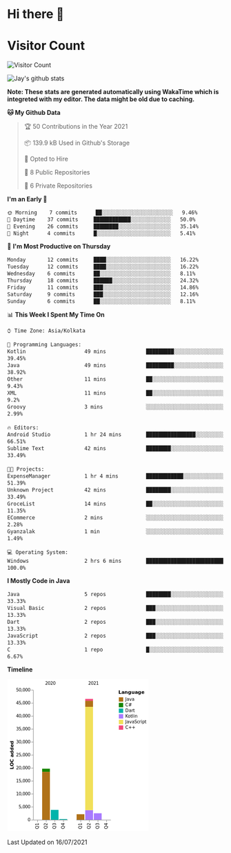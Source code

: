 # Hi there 👋 

# Visitor Count
![Visitor Count](https://profile-counter.glitch.me/jay-buddhdev/count.svg)

![Jay's github stats](https://github-readme-stats.vercel.app/api?username=jay-buddhdev&show_icons=true&theme=chartreuse-dark)

**Note: These stats are generated automatically using WakaTime which is integreted with my editor. The data might be old due to caching.**

<!--START_SECTION:waka-->
**🐱 My Github Data** 

> 🏆 50 Contributions in the Year 2021
 > 
> 📦 139.9 kB Used in Github's Storage 
 > 
> 💼 Opted to Hire
 > 
> 📜 8 Public Repositories 
 > 
> 🔑 6 Private Repositories  
 > 
**I'm an Early 🐤** 

```text
🌞 Morning    7 commits      ██░░░░░░░░░░░░░░░░░░░░░░░   9.46% 
🌆 Daytime    37 commits     ████████████░░░░░░░░░░░░░   50.0% 
🌃 Evening    26 commits     ████████░░░░░░░░░░░░░░░░░   35.14% 
🌙 Night      4 commits      █░░░░░░░░░░░░░░░░░░░░░░░░   5.41%

```
📅 **I'm Most Productive on Thursday** 

```text
Monday       12 commits     ████░░░░░░░░░░░░░░░░░░░░░   16.22% 
Tuesday      12 commits     ████░░░░░░░░░░░░░░░░░░░░░   16.22% 
Wednesday    6 commits      ██░░░░░░░░░░░░░░░░░░░░░░░   8.11% 
Thursday     18 commits     ██████░░░░░░░░░░░░░░░░░░░   24.32% 
Friday       11 commits     ███░░░░░░░░░░░░░░░░░░░░░░   14.86% 
Saturday     9 commits      ███░░░░░░░░░░░░░░░░░░░░░░   12.16% 
Sunday       6 commits      ██░░░░░░░░░░░░░░░░░░░░░░░   8.11%

```


📊 **This Week I Spent My Time On** 

```text
⌚︎ Time Zone: Asia/Kolkata

💬 Programming Languages: 
Kotlin                   49 mins             █████████░░░░░░░░░░░░░░░░   39.45% 
Java                     49 mins             █████████░░░░░░░░░░░░░░░░   38.92% 
Other                    11 mins             ██░░░░░░░░░░░░░░░░░░░░░░░   9.43% 
XML                      11 mins             ██░░░░░░░░░░░░░░░░░░░░░░░   9.2% 
Groovy                   3 mins              ░░░░░░░░░░░░░░░░░░░░░░░░░   2.99%

🔥 Editors: 
Android Studio           1 hr 24 mins        ████████████████░░░░░░░░░   66.51% 
Sublime Text             42 mins             ████████░░░░░░░░░░░░░░░░░   33.49%

🐱‍💻 Projects: 
ExpenseManager           1 hr 4 mins         ████████████░░░░░░░░░░░░░   51.39% 
Unknown Project          42 mins             ████████░░░░░░░░░░░░░░░░░   33.49% 
GroceList                14 mins             ██░░░░░░░░░░░░░░░░░░░░░░░   11.35% 
ECommerce                2 mins              ░░░░░░░░░░░░░░░░░░░░░░░░░   2.28% 
Gyanzalak                1 min               ░░░░░░░░░░░░░░░░░░░░░░░░░   1.49%

💻 Operating System: 
Windows                  2 hrs 6 mins        █████████████████████████   100.0%

```

**I Mostly Code in Java** 

```text
Java                     5 repos             ████████░░░░░░░░░░░░░░░░░   33.33% 
Visual Basic             2 repos             ███░░░░░░░░░░░░░░░░░░░░░░   13.33% 
Dart                     2 repos             ███░░░░░░░░░░░░░░░░░░░░░░   13.33% 
JavaScript               2 repos             ███░░░░░░░░░░░░░░░░░░░░░░   13.33% 
C                        1 repo              █░░░░░░░░░░░░░░░░░░░░░░░░   6.67%

```


**Timeline**

![Chart not found](https://raw.githubusercontent.com/jay-buddhdev/jay-buddhdev/master/charts/bar_graph.png) 


 Last Updated on 16/07/2021
<!--END_SECTION:waka-->


